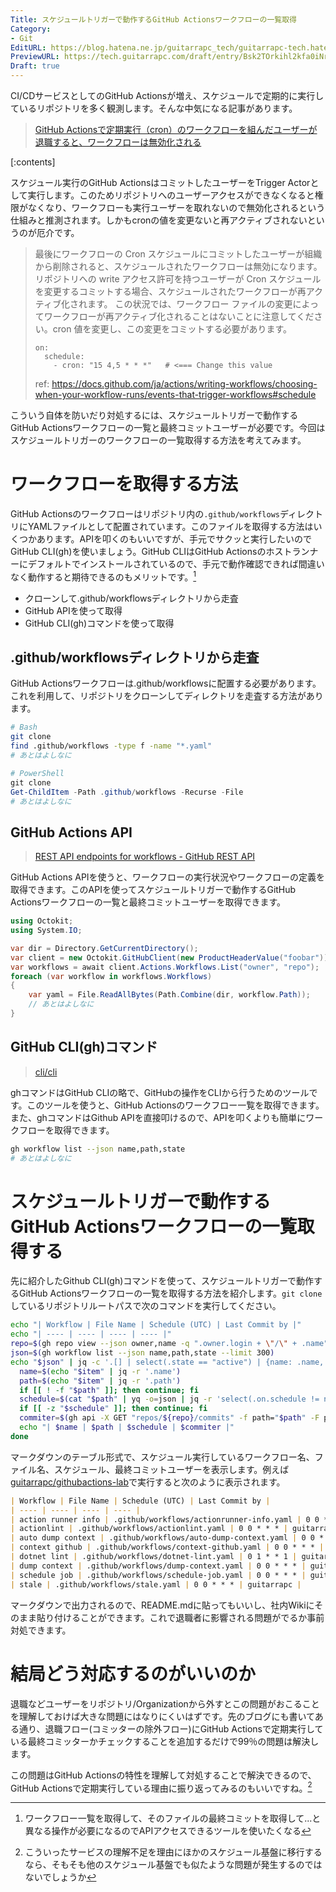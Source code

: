 ```yaml
---
Title: スケジュールトリガーで動作するGitHub Actionsワークフローの一覧取得
Category:
- Git
EditURL: https://blog.hatena.ne.jp/guitarrapc_tech/guitarrapc-tech.hatenablog.com/atom/entry/6802418398317954590
PreviewURL: https://tech.guitarrapc.com/draft/entry/Bsk2TOrkihl2kfa0iNr4wTjZdfc
Draft: true
---
```


CI/CDサービスとしてのGitHub Actionsが増え、スケジュールで定期的に実行しているリポジトリを多く観測します。そんな中気になる記事があります。

> [GitHub Actionsで定期実行（cron）のワークフローを組んだユーザーが退職すると、ワークフローは無効化される](https://shmokmt.hatenablog.com/entry/2024/12/26/142250)

[:contents]

スケジュール実行のGitHub ActionsはコミットしたユーザーをTrigger Actorとして実行します。このためリポジトリへのユーザーアクセスができなくなると権限がなくなり、ワークフローも実行ユーザーを取れないので無効化されるという仕組みと推測されます。しかもcronの値を変更ないと再アクティブされないというのが厄介です。

> 最後にワークフローの Cron スケジュールにコミットしたユーザーが組織から削除されると、スケジュールされたワークフローは無効になります。 リポジトリへの write アクセス許可を持つユーザーが Cron スケジュールを変更するコミットする場合、スケジュールされたワークフローが再アクティブ化されます。 この状況では、ワークフロー ファイルの変更によってワークフローが再アクティブ化されることはないことに注意してください。cron 値を変更し、この変更をコミットする必要があります。
>
> ```
> on:
>   schedule:
>     - cron: "15 4,5 * * *"   # <=== Change this value
> ```
> ref: https://docs.github.com/ja/actions/writing-workflows/choosing-when-your-workflow-runs/events-that-trigger-workflows#schedule

こういう自体を防いだり対処するには、スケジュールトリガーで動作するGitHub Actionsワークフローの一覧と最終コミットユーザーが必要です。今回はスケジュールトリガーのワークフローの一覧取得する方法を考えてみます。

# ワークフローを取得する方法

GitHub Actionsのワークフローはリポジトリ内の`.github/workflows`ディレクトリにYAMLファイルとして配置されています。このファイルを取得する方法はいくつかあります。APIを叩くのもいいですが、手元でサクッと実行したいのでGitHub CLI(gh)を使いましょう。GitHub CLIはGitHub Actionsのホストランナーにデフォルトでインストールされているので、手元で動作確認できれば間違いなく動作すると期待できるのもメリットです。[^1]

* クローンして.github/workflowsディレクトリから走査
* GitHub APIを使って取得
* GitHub CLI(gh)コマンドを使って取得

## .github/workflowsディレクトリから走査

GitHub Actionsワークフローは.github/workflowsに配置する必要があります。これを利用して、リポジトリをクローンしてディレクトリを走査する方法があります。

```sh
# Bash
git clone
find .github/workflows -type f -name "*.yaml"
# あとはよしなに
```

```ps1
# PowerShell
git clone
Get-ChildItem -Path .github/workflows -Recurse -File
# あとはよしなに
```

## GitHub Actions API

> [REST API endpoints for workflows - GitHub REST API](https://docs.github.com/en/rest/actions/workflows)

GitHub Actions APIを使うと、ワークフローの実行状況やワークフローの定義を取得できます。このAPIを使ってスケジュールトリガーで動作するGitHub Actionsワークフローの一覧と最終コミットユーザーを取得できます。

```csharp
using Octokit;
using System.IO;

var dir = Directory.GetCurrentDirectory();
var client = new Octokit.GitHubClient(new ProductHeaderValue("foobar"));
var workflows = await client.Actions.Workflows.List("owner", "repo");
foreach (var workflow in workflows.Workflows)
{
    var yaml = File.ReadAllBytes(Path.Combine(dir, workflow.Path));
    // あとはよしなに
}
```

## GitHub CLI(gh)コマンド

> [cli/cli](https://github.com/cli/cli)

ghコマンドはGitHub CLIの略で、GitHubの操作をCLIから行うためのツールです。このツールを使うと、GitHub Actionsのワークフロー一覧を取得できます。また、ghコマンドはGithub APIを直接叩けるので、APIを叩くよりも簡単にワークフローを取得できます。

```sh
gh workflow list --json name,path,state
# あとはよしなに
```

# スケジュールトリガーで動作するGitHub Actionsワークフローの一覧取得する

先に紹介したGithub CLI(gh)コマンドを使って、スケジュールトリガーで動作するGitHub Actionsワークフローの一覧を取得する方法を紹介します。`git clone`しているリポジトリルートパスで次のコマンドを実行してください。

```sh
echo "| Workflow | File Name | Schedule (UTC) | Last Commit by |"
echo "| ---- | ---- | ---- | ---- |"
repo=$(gh repo view --json owner,name -q ".owner.login + \"/\" + .name")
json=$(gh workflow list --json name,path,state --limit 300)
echo "$json" | jq -c '.[] | select(.state == "active") | {name: .name, path: .path}' | sort | while read -r item; do
  name=$(echo "$item" | jq -r '.name')
  path=$(echo "$item" | jq -r '.path')
  if [[ ! -f "$path" ]]; then continue; fi
  schedule=$(cat "$path" | yq -o=json | jq -r 'select(.on.schedule != null) | [.on.schedule[].cron] | join("<br/>")')
  if [[ -z "$schedule" ]]; then continue; fi
  commiter=$(gh api -X GET "repos/${repo}/commits" -f path="$path" -F per_page=1 | jq -r ".[].committer.login")
  echo "| $name | $path | $schedule | $commiter |"
done
```

マークダウンのテーブル形式で、スケジュール実行しているワークフロー名、ファイル名、スケジュール、最終コミットユーザーを表示します。例えば[guitarrapc/githubactions-lab](https://github.com/guitarrapc/githubactions-lab)で実行すると次のように表示されます。

```markdown
| Workflow | File Name | Schedule (UTC) | Last Commit by |
| ---- | ---- | ---- | ---- |
| action runner info | .github/workflows/actionrunner-info.yaml | 0 0 * * * | guitarrapc |
| actionlint | .github/workflows/actionlint.yaml | 0 0 * * * | guitarrapc |
| auto dump context | .github/workflows/auto-dump-context.yaml | 0 0 * * * | guitarrapc |
| context github | .github/workflows/context-github.yaml | 0 0 * * * | guitarrapc |
| dotnet lint | .github/workflows/dotnet-lint.yaml | 0 1 * * 1 | guitarrapc |
| dump context | .github/workflows/dump-context.yaml | 0 0 * * * | guitarrapc |
| schedule job | .github/workflows/schedule-job.yaml | 0 0 * * * | guitarrapc |
| stale | .github/workflows/stale.yaml | 0 0 * * * | guitarrapc |
```

マークダウンで出力されるので、README.mdに貼ってもいいし、社内Wikiにそのまま貼り付けることができます。これで退職者に影響される問題がでるか事前対処できます。

# 結局どう対応するのがいいのか

退職などユーザーをリポジトリ/Organizationから外すとこの問題がおこることを理解しておけば大きな問題にはなりにくいはずです。先のブログにも書いてある通り、退職フロー(コミッターの除外フロー)にGitHub Actionsで定期実行している最終コミッターかチェックすることを追加するだけで99％の問題は解決します。

この問題はGitHub Actionsの特性を理解して対処することで解決できるので、GitHub Actionsで定期実行している理由に振り返ってみるのもいいですね。[^2]

[^1]: ワークフロー一覧を取得して、そのファイルの最終コミットを取得して...と異なる操作が必要になるのでAPIアクセスできるツールを使いたくなる
[^2]: こういったサービスの理解不足を理由にほかのスケジュール基盤に移行するなら、そもそも他のスケジュール基盤でも似たような問題が発生するのではないでしょうか
